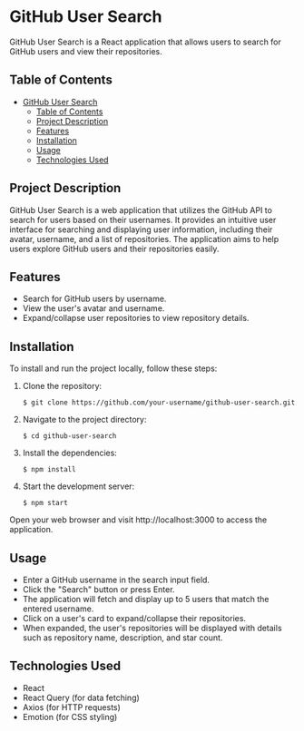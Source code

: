 # GitHub User Search

GitHub User Search is a React application that allows users to search for GitHub users and view their repositories.

## Table of Contents

- [GitHub User Search](#github-user-search)
  - [Table of Contents](#table-of-contents)
  - [Project Description](#project-description)
  - [Features](#features)
  - [Installation](#installation)
  - [Usage](#usage)
  - [Technologies Used](#technologies-used)

## Project Description

GitHub User Search is a web application that utilizes the GitHub API to search for users based on their usernames. It provides an intuitive user interface for searching and displaying user information, including their avatar, username, and a list of repositories. The application aims to help users explore GitHub users and their repositories easily.

## Features

- Search for GitHub users by username.
- View the user's avatar and username.
- Expand/collapse user repositories to view repository details.

## Installation

To install and run the project locally, follow these steps:

1. Clone the repository:
   ```shell
   $ git clone https://github.com/your-username/github-user-search.git
   ```
2. Navigate to the project directory:

   ```shell
   $ cd github-user-search
   ```

3. Install the dependencies:

   ```shell
   $ npm install
   ```

4. Start the development server:

   ```shell
   $ npm start
   ```

Open your web browser and visit http://localhost:3000 to access the application.

## Usage

- Enter a GitHub username in the search input field.
- Click the "Search" button or press Enter.
- The application will fetch and display up to 5 users that match the entered username.
- Click on a user's card to expand/collapse their repositories.
- When expanded, the user's repositories will be displayed with details such as repository name, description, and star count.

## Technologies Used

- React
- React Query (for data fetching)
- Axios (for HTTP requests)
- Emotion (for CSS styling)
